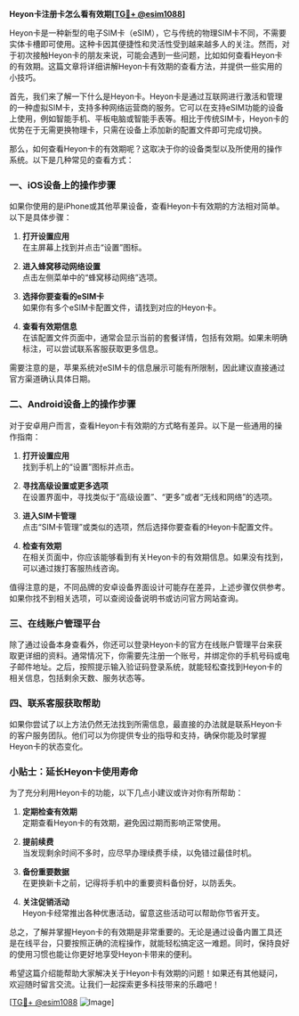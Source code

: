**Heyon卡注册卡怎么看有效期[[TG💪+ @esim1088](https://t.me/s/esim1088)]**

Heyon卡是一种新型的电子SIM卡（eSIM），它与传统的物理SIM卡不同，不需要实体卡槽即可使用。这种卡因其便捷性和灵活性受到越来越多人的关注。然而，对于初次接触Heyon卡的朋友来说，可能会遇到一些问题，比如如何查看Heyon卡的有效期。这篇文章将详细讲解Heyon卡有效期的查看方法，并提供一些实用的小技巧。

首先，我们来了解一下什么是Heyon卡。Heyon卡是通过互联网进行激活和管理的一种虚拟SIM卡，支持多种网络运营商的服务。它可以在支持eSIM功能的设备上使用，例如智能手机、平板电脑或智能手表等。相比于传统SIM卡，Heyon卡的优势在于无需更换物理卡，只需在设备上添加新的配置文件即可完成切换。

那么，如何查看Heyon卡的有效期呢？这取决于你的设备类型以及所使用的操作系统。以下是几种常见的查看方式：

### 一、iOS设备上的操作步骤

如果你使用的是iPhone或其他苹果设备，查看Heyon卡有效期的方法相对简单。以下是具体步骤：

1. **打开设置应用**  
   在主屏幕上找到并点击“设置”图标。

2. **进入蜂窝移动网络设置**  
   点击左侧菜单中的“蜂窝移动网络”选项。

3. **选择你要查看的eSIM卡**  
   如果你有多个eSIM卡配置文件，请找到对应的Heyon卡。

4. **查看有效期信息**  
   在该配置文件页面中，通常会显示当前的套餐详情，包括有效期。如果未明确标注，可以尝试联系客服获取更多信息。

需要注意的是，苹果系统对eSIM卡的信息展示可能有所限制，因此建议直接通过官方渠道确认具体日期。

### 二、Android设备上的操作步骤

对于安卓用户而言，查看Heyon卡有效期的方式略有差异。以下是一些通用的操作指南：

1. **打开设置应用**  
   找到手机上的“设置”图标并点击。

2. **寻找高级设置或更多选项**  
   在设置界面中，寻找类似于“高级设置”、“更多”或者“无线和网络”的选项。

3. **进入SIM卡管理**  
   点击“SIM卡管理”或类似的选项，然后选择你要查看的Heyon卡配置文件。

4. **检查有效期**  
   在相关页面中，你应该能够看到有关Heyon卡的有效期信息。如果没有找到，可以通过拨打客服热线咨询。

值得注意的是，不同品牌的安卓设备界面设计可能存在差异，上述步骤仅供参考。如果你找不到相关选项，可以查阅设备说明书或访问官方网站查询。

### 三、在线账户管理平台

除了通过设备本身查看外，你还可以登录Heyon卡的官方在线账户管理平台来获取更详细的资料。通常情况下，你需要先注册一个账号，并绑定你的手机号码或电子邮件地址。之后，按照提示输入验证码登录系统，就能轻松查找到Heyon卡的相关信息，包括剩余天数、服务状态等。

### 四、联系客服获取帮助

如果你尝试了以上方法仍然无法找到所需信息，最直接的办法就是联系Heyon卡的客户服务团队。他们可以为你提供专业的指导和支持，确保你能及时掌握Heyon卡的状态变化。

### 小贴士：延长Heyon卡使用寿命

为了充分利用Heyon卡的功能，以下几点小建议或许对你有所帮助：

1. **定期检查有效期**  
   定期查看Heyon卡的有效期，避免因过期而影响正常使用。

2. **提前续费**  
   当发现剩余时间不多时，应尽早办理续费手续，以免错过最佳时机。

3. **备份重要数据**  
   在更换新卡之前，记得将手机中的重要资料备份好，以防丢失。

4. **关注促销活动**  
   Heyon卡经常推出各种优惠活动，留意这些活动可以帮助你节省开支。

总之，了解并掌握Heyon卡的有效期是非常重要的。无论是通过设备内置工具还是在线平台，只要按照正确的流程操作，就能轻松搞定这一难题。同时，保持良好的使用习惯也能让你更好地享受Heyon卡带来的便利。

希望这篇介绍能帮助大家解决关于Heyon卡有效期的问题！如果还有其他疑问，欢迎随时留言交流。让我们一起探索更多科技带来的乐趣吧！

[[TG💪+ @esim1088](https://t.me/s/esim1088) ![Image](https://i.postimg.cc/4NQfJmqS/Snipaste-2025-05-13-00-14-12.png)]